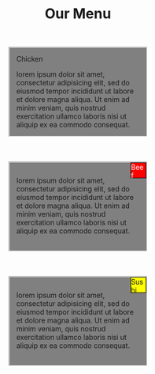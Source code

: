 <!doctype html>
<html lang="en">
<head>
<title>My first page</title>
<style>
fieldset
{
background-color:grey;
margin: 0 auto; 
padding: 1em; 
}
.wrapper {
  margin-top: 50px;
  position: relative;
  height: 150px;
  width: 250px;
}

.icon {
  position: absolute;
  width: 30;
  height: 30px;
  border: 1px solid black;
  background-color: pink;
  top: 0px;
  right: 0px;
}
.iconn {
  position: absolute;
  width: 30;
  height: 30px;
  border: 1px solid black;
  background-color:red;
  color:white;
  top: 0px;
  right: 0px;
}
.iconnn {
  position: absolute;
  width: 30;
  height: 30px;
  border: 1px solid black;
  background-color:yellow;
  top: 0px;
  right: 0px;
}
</style>
</head>
<body>
<h1 align="center">Our Menu</h1>
<fieldset class="wrapper">
<div class="icon">Chicken</div>
<p>Iorem ipsum dolor sit amet, consectetur adipisicing elit, sed do eiusmod tempor incididunt ut labore et dolore magna aliqua. Ut enim ad minim veniam, quis nostrud exercitation ullamco laboris nisi ut aliquip ex ea commodo consequat.</p>
</fieldset>
 <fieldset class="wrapper">
<div class="iconn">Beef</div>
<p>Iorem ipsum dolor sit amet, consectetur adipisicing elit, sed do eiusmod tempor incididunt ut labore et dolore magna aliqua. Ut enim ad minim veniam, quis nostrud exercitation ullamco laboris nisi ut aliquip ex ea commodo consequat.</p>
</fieldset>
  <fieldset class="wrapper">
<div class="iconnn">Sushi</div>
<p>Iorem ipsum dolor sit amet, consectetur adipisicing elit, sed do eiusmod tempor incididunt ut labore et dolore magna aliqua. Ut enim ad minim veniam, quis nostrud exercitation ullamco laboris nisi ut aliquip ex ea commodo consequat.</p>
</fieldset>
</body>
